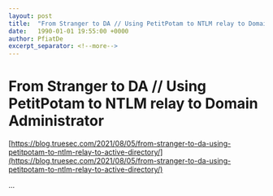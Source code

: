 ```yaml
---
layout: post
title:  "From Stranger to DA // Using PetitPotam to NTLM relay to Domain Administrator"
date:   1990-01-01 19:55:00 +0000
author: PfiatDe
excerpt_separator: <!--more-->
---
```


# From Stranger to DA // Using PetitPotam to NTLM relay to Domain Administrator
[https://blog.truesec.com/2021/08/05/from-stranger-to-da-using-petitpotam-to-ntlm-relay-to-active-directory/](https://blog.truesec.com/2021/08/05/from-stranger-to-da-using-petitpotam-to-ntlm-relay-to-active-directory/)

...
<!--more-->
